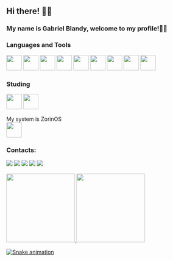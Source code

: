 ## Hi there! 👋😁
### My name is Gabriel Blandy, welcome to my profile!🤜🤛


### Languages and Tools
<div>
<img src="https://cdn.jsdelivr.net/gh/devicons/devicon/icons/git/git-original.svg" width="40" height="40"/>

<img src="https://cdn.jsdelivr.net/gh/devicons/devicon/icons/html5/html5-original.svg" width="40" height="40"/>
          
<img src="https://cdn.jsdelivr.net/gh/devicons/devicon/icons/css3/css3-original.svg" width="40" height="40" />

<img src="https://cdn.jsdelivr.net/gh/devicons/devicon/icons/java/java-original.svg" width="40" height="40"/>
          
<img src="https://cdn.jsdelivr.net/gh/devicons/devicon/icons/spring/spring-original.svg" width="40" height="40"/>
          
<img src="https://cdn.jsdelivr.net/gh/devicons/devicon/icons/mysql/mysql-original-wordmark.svg" width="40" height="40"/>
          
<img src="https://cdn.jsdelivr.net/gh/devicons/devicon/icons/oracle/oracle-original.svg" width="40" height="40"/>
          
<img src="https://cdn.jsdelivr.net/gh/devicons/devicon/icons/php/php-original.svg" width="40" height="40"/>
          
<img src="https://cdn.jsdelivr.net/gh/devicons/devicon/icons/wordpress/wordpress-plain.svg" width="40" height="40"/>
          
</div>

### Studing
<div>
<img src="https://cdn.jsdelivr.net/gh/devicons/devicon/icons/dart/dart-original.svg" width="40" height="40" />
          
<img src="https://cdn.jsdelivr.net/gh/devicons/devicon/icons/flutter/flutter-original.svg" width="40" height="40"/>
          
</div>

My system is ZorinOS  
<img src="https://cdn.jsdelivr.net/gh/devicons/devicon/icons/linux/linux-original.svg" width="40" height="40"/>
          
### Contacts:

<div>
<a href = "mailto:contato@gabriel_blandy@hotmail.com"><img src=" 	https://img.shields.io/badge/Microsoft_Outlook-0078D4?style=for-the-badge&logo=microsoft-outlook&logoColor=white" target="_blank"></a>
<a href="https://www.linkedin.com/in/gabriel-blandy-72646b240" target="_blank"><img src="https://img.shields.io/badge/-LinkedIn-%230077B5?style=for-the-badge&logo=linkedin&logoColor=white" target="_blank"></a>
<a href="https://exercism.org/profiles/blandygbc" target="_blank"><img src="https://img.shields.io/badge/Exercism-009CAB?style=for-the-badge&logo=exercism&logoColor=white" target="_blank"></a>
<a href="https://www.codewars.com/users/blandygbc" target="_blank"><img src="https://img.shields.io/badge/Codewars-B1361E?style=for-the-badge&logo=Codewars&logoColor=white" target="_blank"></a>
<a href="https://www.hackerrank.com/blandygbc?hr_r=1" target="_blank"><img src="https://img.shields.io/badge/-Hackerrank-2EC866?style=for-the-badge&logo=HackerRank&logoColor=white" target="_blank"></a>
</div>
<br/>
<div>
<a href="https://github.com/blandygbc">
<img height="180em" src="https://github-readme-stats.vercel.app/api/top-langs/?username=blandygbc&layout=compact&langs_count=7&theme=dracula"/>
<img height="180em" src="https://github-readme-stats.vercel.app/api?username=blandygbc&show_icons=true&theme=dracula&include_all_commits=true&count_private=true"/>
</div>

![Snake animation](https://github.com/blandygbc/blnadygbc/blob/output/github-contribution-grid-snake.svg)
